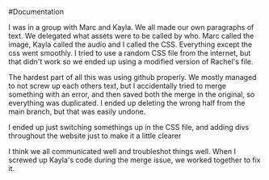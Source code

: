 #Documentation

I was in a group with Marc and Kayla. We all made our own paragraphs of text. We delegated what assets were to be called by who. Marc called the image, Kayla called the audio and I called the CSS. Everything except the css went smoothly. I tried to use a random CSS file from the internet, but that didn't work so we ended up using a modified version of Rachel's file.

The hardest part of all this  was using github properly. We mostly managed to not screw up each others text, but I accidentally tried to merge something with an error, and then saved both the merge in the original, so everything was duplicated. I ended up deleting the wrong half from the main branch, but that was easily undone.

I ended up just switching somethings up in the CSS file, and adding divs throughout the website just to make it a little clearer

I think we all communicated well and troubleshot things well. When I screwed up Kayla's code during the merge issue, we worked together to fix it.
